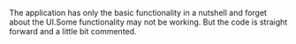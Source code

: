 The application has only the basic functionality in a nutshell and forget about the UI.Some functionality may not be working. But the code is straight forward and a little bit commented.

